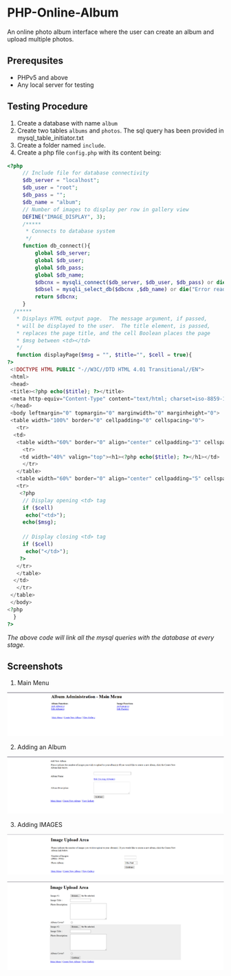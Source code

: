 # PHP-Online-Album
An online photo album interface where the user can create an album and upload multiple photos.

## Prerequsites

* PHPv5 and above
* Any local server for testing

## Testing Procedure

1. Create a database with name `album`
2. Create two tables `albums` and `photos`. The sql query has been provided in mysql_table_initiator.txt
3. Create a folder named `include`.
4. Create a php file `config.php` with its content being:

```php
<?php
     // Include file for database connectivity
     $db_server = "localhost";
     $db_user = "root";
     $db_pass = "";
     $db_name = "album";
     // Number of images to display per row in gallery view     
     DEFINE("IMAGE_DISPLAY", 3);
     /*****
      * Connects to database system
      */
     function db_connect(){
         global $db_server;
         global $db_user;
         global $db_pass;
         global $db_name;
         $dbcnx = mysqli_connect($db_server, $db_user, $db_pass) or die("Error connecting to database: " . mysqli_error($dbcnx));
         $dbsel = mysqli_select_db($dbcnx ,$db_name) or die("Error reading from database table: " . mysqli_error($dbcnx));
         return $dbcnx;
     }
  /*****
   * Displays HTML output page.  The message argument, if passed, 
   * will be displayed to the user.  The title element, is passed,                    
   * replaces the page title, and the cell Boolean places the page 
   * $msg between <td></td>
   */  
   function displayPage($msg = "", $title="", $cell = true){
?>
 <!DOCTYPE HTML PUBLIC "-//W3C//DTD HTML 4.01 Transitional//EN">
 <html>
 <head>
 <title><?php echo($title); ?></title>
 <meta http-equiv="Content-Type" content="text/html; charset=iso-8859-1">
 </head>
 <body leftmargin="0" topmargin="0" marginwidth="0" marginheight="0">
 <table width="100%" border="0" cellpadding="0" cellspacing="0">
   <tr>
  <td>
   <table width="60%" border="0" align="center" cellpadding="3" cellspacing="0">
     <tr>
    <td width="40%" valign="top"><h1><?php echo($title); ?></h1></td>
     </tr>
   </table>
   <table width="60%" border="0" align="center" cellpadding="5" cellspacing="0">
   <tr>
    <?php
     // Display opening <td> tag
     if ($cell)
      echo("<td>");
     echo($msg);
     
     // Display closing <td> tag
     if ($cell)
      echo("</td>");   
    ?>
   </tr>
   </table>
  </td>
   </tr>
 </table>
 </body>
<?php
  }       
?>
```
*The above code will link all the mysql queries with the database at every stage.*

## Screenshots

1. Main Menu

![MAIN MENU](ss_1.PNG)

2. Adding an Album

![ADDING ALBUMS](ss_2.PNG)

3. Adding IMAGES

![ADDING IMAGES](ss_3.PNG)

![ADDING IMAGES](ss_4.PNG)

